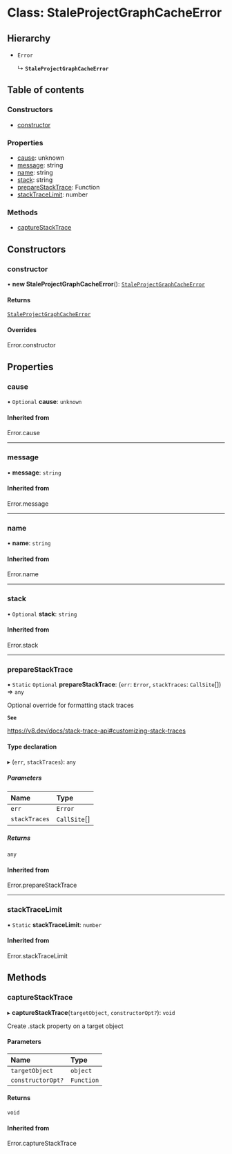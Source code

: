 # Class: StaleProjectGraphCacheError

## Hierarchy

- `Error`

  ↳ **`StaleProjectGraphCacheError`**

## Table of contents

### Constructors

- [constructor](/reference/core-api/devkit/documents/StaleProjectGraphCacheError#constructor)

### Properties

- [cause](/reference/core-api/devkit/documents/StaleProjectGraphCacheError#cause): unknown
- [message](/reference/core-api/devkit/documents/StaleProjectGraphCacheError#message): string
- [name](/reference/core-api/devkit/documents/StaleProjectGraphCacheError#name): string
- [stack](/reference/core-api/devkit/documents/StaleProjectGraphCacheError#stack): string
- [prepareStackTrace](/reference/core-api/devkit/documents/StaleProjectGraphCacheError#preparestacktrace): Function
- [stackTraceLimit](/reference/core-api/devkit/documents/StaleProjectGraphCacheError#stacktracelimit): number

### Methods

- [captureStackTrace](/reference/core-api/devkit/documents/StaleProjectGraphCacheError#capturestacktrace)

## Constructors

### constructor

• **new StaleProjectGraphCacheError**(): [`StaleProjectGraphCacheError`](/reference/core-api/devkit/documents/StaleProjectGraphCacheError)

#### Returns

[`StaleProjectGraphCacheError`](/reference/core-api/devkit/documents/StaleProjectGraphCacheError)

#### Overrides

Error.constructor

## Properties

### cause

• `Optional` **cause**: `unknown`

#### Inherited from

Error.cause

---

### message

• **message**: `string`

#### Inherited from

Error.message

---

### name

• **name**: `string`

#### Inherited from

Error.name

---

### stack

• `Optional` **stack**: `string`

#### Inherited from

Error.stack

---

### prepareStackTrace

▪ `Static` `Optional` **prepareStackTrace**: (`err`: `Error`, `stackTraces`: `CallSite`[]) => `any`

Optional override for formatting stack traces

**`See`**

https://v8.dev/docs/stack-trace-api#customizing-stack-traces

#### Type declaration

▸ (`err`, `stackTraces`): `any`

##### Parameters

| Name          | Type         |
| :------------ | :----------- |
| `err`         | `Error`      |
| `stackTraces` | `CallSite`[] |

##### Returns

`any`

#### Inherited from

Error.prepareStackTrace

---

### stackTraceLimit

▪ `Static` **stackTraceLimit**: `number`

#### Inherited from

Error.stackTraceLimit

## Methods

### captureStackTrace

▸ **captureStackTrace**(`targetObject`, `constructorOpt?`): `void`

Create .stack property on a target object

#### Parameters

| Name              | Type       |
| :---------------- | :--------- |
| `targetObject`    | `object`   |
| `constructorOpt?` | `Function` |

#### Returns

`void`

#### Inherited from

Error.captureStackTrace
